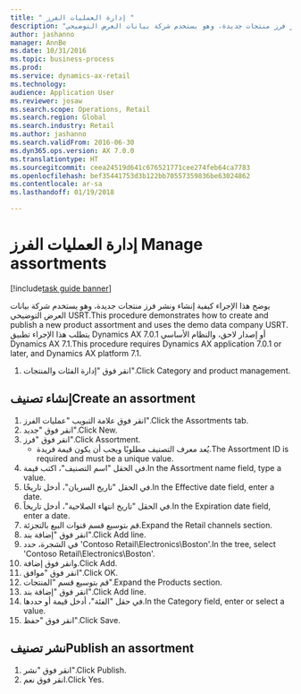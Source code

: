 ```yaml
--- 
title: " إدارة العمليات الفرز "
description: "يوضح هذا الإجراء كيفية إنشاء ونشر فرز منتجات جديدة، وهو يستخدم شركة بيانات العرض التوضيحي USRT.‬"
author: jashanno
manager: AnnBe
ms.date: 10/31/2016
ms.topic: business-process
ms.prod: 
ms.service: dynamics-ax-retail
ms.technology: 
audience: Application User
ms.reviewer: josaw
ms.search.scope: Operations, Retail
ms.search.region: Global
ms.search.industry: Retail
ms.author: jashanno
ms.search.validFrom: 2016-06-30
ms.dyn365.ops.version: AX 7.0.0
ms.translationtype: HT
ms.sourcegitcommit: ceea24519d641c676521771cee274feb64ca7783
ms.openlocfilehash: bef35441753d3b122bb70557359836be63024862
ms.contentlocale: ar-sa
ms.lasthandoff: 01/19/2018

---
```

# <a name="manage-assortments"></a><span data-ttu-id="d18f5-103"> إدارة العمليات الفرز </span><span class="sxs-lookup"><span data-stu-id="d18f5-103">Manage assortments</span></span> 

[!include[task guide banner](../includes/task-guide-banner.md)]

<span data-ttu-id="d18f5-104">يوضح هذا الإجراء كيفية إنشاء ونشر فرز منتجات جديدة، وهو يستخدم شركة بيانات العرض التوضيحي USRT.‬</span><span class="sxs-lookup"><span data-stu-id="d18f5-104">This procedure demonstrates how to create and publish a new product assortment and uses the demo data company USRT.</span></span> <span data-ttu-id="d18f5-105">يتطلب هذا الإجراء تطبيق Dynamics AX 7.0.1 أو إصدار لاحق، والنظام الأساسي Dynamics AX 7.1.</span><span class="sxs-lookup"><span data-stu-id="d18f5-105">This procedure requires Dynamics AX application 7.0.1 or later, and Dynamics AX platform 7.1.</span></span>  

1. <span data-ttu-id="d18f5-106">انقر فوق "إدارة الفئات والمنتجات".</span><span class="sxs-lookup"><span data-stu-id="d18f5-106">Click Category and product management.</span></span>

## <a name="create-an-assortment"></a><span data-ttu-id="d18f5-107">إنشاء تصنيف</span><span class="sxs-lookup"><span data-stu-id="d18f5-107">Create an assortment</span></span>
1. <span data-ttu-id="d18f5-108">انقر فوق علامة التبويب "عمليات الفرز".</span><span class="sxs-lookup"><span data-stu-id="d18f5-108">Click the Assortments tab.</span></span>
2. <span data-ttu-id="d18f5-109">انقر فوق "جديد".</span><span class="sxs-lookup"><span data-stu-id="d18f5-109">Click New.</span></span>
3. <span data-ttu-id="d18f5-110">انقر فوق "فرز".</span><span class="sxs-lookup"><span data-stu-id="d18f5-110">Click Assortment.</span></span>
    * <span data-ttu-id="d18f5-111">يُعد معرف التصنيف مطلوبًا ويجب أن يكون قيمة فريدة.</span><span class="sxs-lookup"><span data-stu-id="d18f5-111">The Assortment ID is required and must be a unique value.</span></span>  
4. <span data-ttu-id="d18f5-112">في الحقل "اسم التصنيف‬"، اكتب قيمة.</span><span class="sxs-lookup"><span data-stu-id="d18f5-112">In the Assortment name field, type a value.</span></span>
5. <span data-ttu-id="d18f5-113">في الحقل "تاريخ السريان"، أدخل تاريخًا.</span><span class="sxs-lookup"><span data-stu-id="d18f5-113">In the Effective date field, enter a date.</span></span>
6. <span data-ttu-id="d18f5-114">في الحقل "تاريخ انتهاء الصلاحية"، أدخل تاريخاً.</span><span class="sxs-lookup"><span data-stu-id="d18f5-114">In the Expiration date field, enter a date.</span></span>
7. <span data-ttu-id="d18f5-115">قم بتوسيع قسم قنوات البيع بالتجزئة.</span><span class="sxs-lookup"><span data-stu-id="d18f5-115">Expand the Retail channels section.</span></span>
8. <span data-ttu-id="d18f5-116">انقر فوق "إضافة بند".</span><span class="sxs-lookup"><span data-stu-id="d18f5-116">Click Add line.</span></span>
9. <span data-ttu-id="d18f5-117">في الشجرة، حدد 'Contoso Retail\Electronics\Boston'.</span><span class="sxs-lookup"><span data-stu-id="d18f5-117">In the tree, select 'Contoso Retail\Electronics\Boston'.</span></span>
10. <span data-ttu-id="d18f5-118">وانقر فوق إضافة.</span><span class="sxs-lookup"><span data-stu-id="d18f5-118">Click Add.</span></span>
11. <span data-ttu-id="d18f5-119">انقر فوق "موافق".</span><span class="sxs-lookup"><span data-stu-id="d18f5-119">Click OK.</span></span>
12. <span data-ttu-id="d18f5-120">قم بتوسيع قسم "المنتجات".</span><span class="sxs-lookup"><span data-stu-id="d18f5-120">Expand the Products section.</span></span>
13. <span data-ttu-id="d18f5-121">انقر فوق "إضافة بند".</span><span class="sxs-lookup"><span data-stu-id="d18f5-121">Click Add line.</span></span>
14. <span data-ttu-id="d18f5-122">في حقل "الفئة"، أدخل قيمة أو حددها.</span><span class="sxs-lookup"><span data-stu-id="d18f5-122">In the Category field, enter or select a value.</span></span>
15. <span data-ttu-id="d18f5-123">انقر فوق "حفظ".</span><span class="sxs-lookup"><span data-stu-id="d18f5-123">Click Save.</span></span>

## <a name="publish-an-assortment"></a><span data-ttu-id="d18f5-124">نشر تصنيف</span><span class="sxs-lookup"><span data-stu-id="d18f5-124">Publish an assortment</span></span>
1. <span data-ttu-id="d18f5-125">انقر فوق "نشر".</span><span class="sxs-lookup"><span data-stu-id="d18f5-125">Click Publish.</span></span>
2. <span data-ttu-id="d18f5-126">انقر فوق نعم.</span><span class="sxs-lookup"><span data-stu-id="d18f5-126">Click Yes.</span></span>


